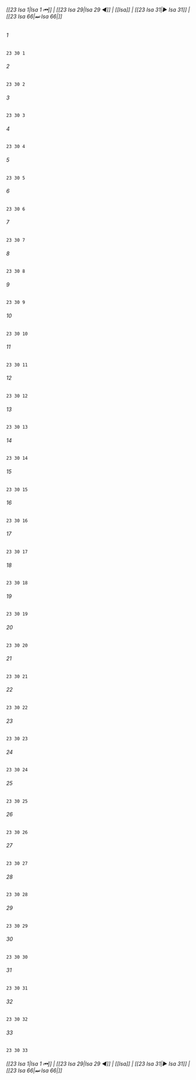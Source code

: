 
###### [[23 Isa 1|Isa 1 ⏮]] | [[23 Isa 29|Isa 29 ◀]] | [[Isa]] | [[23 Isa 31|▶ Isa 31]] | [[23 Isa 66|⏭ Isa 66|]]

###### 1
``` verse
23 30 1 
```
###### 2
``` verse
23 30 2 
```
###### 3
``` verse
23 30 3 
```
###### 4
``` verse
23 30 4 
```
###### 5
``` verse
23 30 5 
```
###### 6
``` verse
23 30 6 
```
###### 7
``` verse
23 30 7 
```
###### 8
``` verse
23 30 8 
```
###### 9
``` verse
23 30 9 
```
###### 10
``` verse
23 30 10 
```
###### 11
``` verse
23 30 11 
```
###### 12
``` verse
23 30 12 
```
###### 13
``` verse
23 30 13 
```
###### 14
``` verse
23 30 14 
```
###### 15
``` verse
23 30 15 
```
###### 16
``` verse
23 30 16 
```
###### 17
``` verse
23 30 17 
```
###### 18
``` verse
23 30 18 
```
###### 19
``` verse
23 30 19 
```
###### 20
``` verse
23 30 20 
```
###### 21
``` verse
23 30 21 
```
###### 22
``` verse
23 30 22 
```
###### 23
``` verse
23 30 23 
```
###### 24
``` verse
23 30 24 
```
###### 25
``` verse
23 30 25 
```
###### 26
``` verse
23 30 26 
```
###### 27
``` verse
23 30 27 
```
###### 28
``` verse
23 30 28 
```
###### 29
``` verse
23 30 29 
```
###### 30
``` verse
23 30 30 
```
###### 31
``` verse
23 30 31 
```
###### 32
``` verse
23 30 32 
```
###### 33
``` verse
23 30 33 
```

###### [[23 Isa 1|Isa 1 ⏮]] | [[23 Isa 29|Isa 29 ◀]] | [[Isa]] | [[23 Isa 31|▶ Isa 31]] | [[23 Isa 66|⏭ Isa 66|]]

